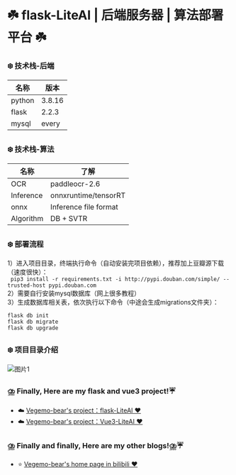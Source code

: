# ☘️ flask-LiteAI | 后端服务器 | 算法部署平台 ☘️
### ❄️ 技术栈-后端
|  名称   | 版本  |
|  ----  | ----  |
| python  | 3.8.16 |
| flask  | 2.2.3 |
| mysql  | every |
##
### ❄️ 技术栈-算法
|  名称   | 了解  |
|  ----  | ----  |
| OCR  | paddleocr-2.6 |
| Inference  | onnxruntime/tensorRT |
| onnx  | Inference file format |
| Algorithm  | DB + SVTR |
##
### ❄️ 部署流程
1）进入项目目录，终端执行命令（自动安装完项目依赖），推荐加上豆瓣源下载（速度很快）：<br>
   ``` pip3 install -r requirements.txt -i http://pypi.douban.com/simple/ --trusted-host pypi.douban.com```<br>
2）需要自行安装mysql数据库（网上很多教程） <br>
3）生成数据库相关表，依次执行以下命令（中途会生成migrations文件夹）：<br>
```
flask db init
flask db migrate
flask db upgrade
```
  
##
### ❄️ 项目目录介绍
![图片1](https://github.com/Vegemo-bear/flask-Vue3-LiteAI/assets/127828066/b4f1d747-cd83-4129-8735-ef6393af2c33)
##
### ⛈️ Finally, Here are my flask and vue3 project!☔
- ☁️ [Vegemo-bear's project：flask-LiteAI ‍❤️‍](https://github.com/Vegemo-bear/flask-LiteAI)
- ☁️ [Vegemo-bear's project：Vue3-LiteAI ‍❤️‍](https://github.com/Vegemo-bear/Vue3-LiteAI)

##
### ⛈️ Finally and finally, Here are my other blogs!⛈️☔
- ⭐  [Vegemo-bear's home page in bilibili ‍❤️‍](https://space.bilibili.com/388653705)
